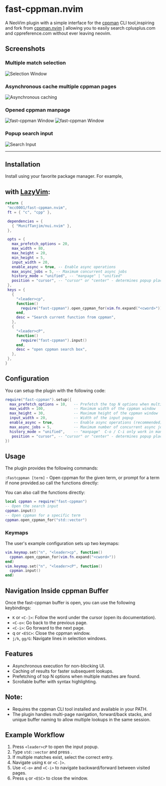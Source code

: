  # fast-cppman.nvim
 A NeoVim plugin with a simple interface for the [cppman](https://github.com/ryanmjacobs/cppman) CLI tool,inspiring and fork from [cppman.nvim](https://github.com/madskjeldgaard/cppman.nvim)
] allowing you to easily search cplusplus.com and cppreference.com without ever leaving neovim.
## Screenshots

### Multiple match selection
![Selection Window](./screenshots/selections.png)

### Asynchronous cache multiple cppman pages
![Asynchronous caching](./screenshots/asynccached.png)

### Opened cppman manpage
![fast-cppman Window](./screenshots/manpage_below.png)
![fast-cppman Window](./screenshots/manpage_above.png)

### Popup search input
![Search Input](./screenshots/input.png)

---
 ## Installation
 Install using your favorite package manager. For example,
##  with [LazyVim](https://www.lazyvim.org/configuration/lazy.nvim):
 ```lua
return {
  "mcc0001/fast-cppman.nvim",
  ft = { "c", "cpp" },

  dependencies = {
    { "MunifTanjim/nui.nvim" },
  },

  opts = {
    max_prefetch_options = 20,
    max_width = 80,
    max_height = 20,
    min_height = 5,
    input_width = 20,
    enable_async = true, -- Enable async operations
    max_async_jobs = 5, -- Maximum concurrent async jobs
    history_mode = "unified", -- "manpage" | "unified"
    position = "cursor", -- "cursor" or "center" - determines popup placement
  },
  keys = {
    {
      "<leader>cp",
      function()
        require("fast-cppman").open_cppman_for(vim.fn.expand("<cword>"))
      end,
      desc = "Search current function from cppman",
    },
    {
      "<leader>cP",
      function()
        require("fast-cppman").input()
      end,
      desc = "open cppman search box",
    },
  },
}
 ```
 ## Configuration
 You can setup the plugin with the following code:
 ```lua
 require("fast-cppman").setup({
   max_prefetch_options = 10,   -- Prefetch the top N options when multiple matches are found
   max_width = 100,             -- Maximum width of the cppman window
   max_height = 30,             -- Maximum height of the cppman window
   input_width = 20,            -- Width of the input popup
   enable_async = true,         -- Enable async operations (recommended)
   max_async_jobs = 5,          -- Maximum number of concurrent async jobs
   history_mode = "unified",    -- "manpage"  C-o / C-i only work in man page windows. |  "unified" → C-o / C-i work in both man page and popup.
    position = "cursor", -- "cursor" or "center" - determines popup placement
 })
 ```
 ## Usage
The plugin provides the following commands:

`:Fastcppman [term]` - Open cppman for the given term, or prompt for a term if none provided.so call the functions directly:

You can also call the functions directly:
 ```lua
 local cppman = require("fast-cppman")
 -- Open the search input
 cppman.input()
 -- Open cppman for a specific term
 cppman.open_cppman_for("std::vector")
 ```
 ### Keymaps
 The user's example configuration sets up two keymaps:
 ```lua
 vim.keymap.set("n", "<leader>cp", function()
   cppman.open_cppman_for(vim.fn.expand("<cword>"))
 end)
 vim.keymap.set("n", "<leader>cP", function()
   cppman.input()
 end)
 ```
 ## Navigation Inside cppman Buffer
 Once the fast-cppman buffer is open, you can use the following keybindings:
- `K` or `<C-]>`: Follow the word under the cursor (open its documentation).
- `<C-o>`: Go back to the previous page.
- `<C-i>`: Go forward to the next page.
- q or `<ESC>`: Close the cppman window.
- `j/k`, `gg/G`: Navigate lines in selection windows.
 ## Features
 - Asynchronous execution for non-blocking UI.
 - Caching of results for faster subsequent lookups.
 - Prefetching of top N options when multiple matches are found.
 - Scrollable buffer with syntax highlighting.
 ## Note:
- Requires the cppman CLI tool installed and available in your PATH.
- The plugin handles multi-page navigation, forward/back stacks, and unique buffer naming to allow multiple lookups in the same session.

## Example Workflow
1. Press `<leader>cP` to open the input popup.
2. Type `std::vector` and press <Enter>.
3. If multiple matches exist, select the correct entry.
4. Navigate using `K` or `<C-]>`.
5. Use `<C-o>` and `<C-i>` to navigate backward/forward between visited pages.
6. Press `q` or `<ESC>` to close the window.
